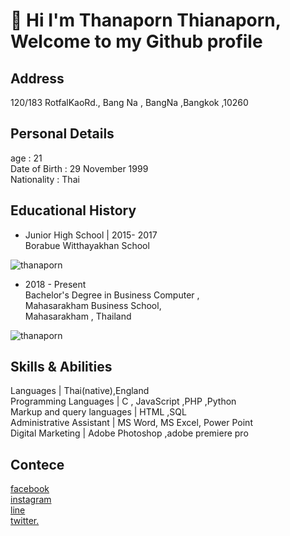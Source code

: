 # 👋 Hi I'm Thanaporn Thianaporn, Welcome to my Github profile 
## Address
120/183 RotfalKaoRd., Bang Na , BangNa ,Bangkok ,10260
## Personal Details
age :  21 <br>
Date of Birth : 29 November 1999<br>
Nationality : Thai

## Educational History
* Junior High School |  2015- 2017<br>
Borabue Witthayakhan School<br>

![thanaporn](https://lh3.googleusercontent.com/WgT3u1OVgXPdGByoAaPnHyqOY3tvMdc8SsXIRKVrLGFSUa25w355f5RUucu_xJlYdzBuTR3TW23taE-QxWZR53YAj-SrRzXgM0UR8VQvjcD5-GSbNgL5ZzMqcd-2bVtWqAD6ievgYnsqjFrOmPXUOYCqf4sfApa8lKuVnVWEdhGqfxZcUteF7xzIBBbnXYfMcVSW-IjyOtGOIve6EfQqTCAXnEbZvo1BwcYI5DgIq-jvj9IWZ8pHCvua4keBDjCkmsKpbr8-OZIu_oYjbkPMhgtPIYiNMkFdJArZrNpQnT_rNgycUiohCAUlwY4kHSDhbt8Do5zcXhgjo-ReZJDQwwkYqjPyn9ogoBtCJACMDuKw_Um4mU7xBKLHt4YpZPGt1ZnVk4AYDJmnzKH3SpVTe7pXGmT2yvfJk2U_BhV9IK1rAR0Vpd4m9xNZf3Z7WY3J0F2x6UlebH2nSHzwTnILi7EpGkEliSlxbIqQDr8kdz1VjS9SF_nwdldbaQ3FvLts6_kq1wOI6Q9RsaIix5CSN4VQOaF7JxuLPXxh3LnmkUeNwiP18k4UMFQ8qCmjQOKpY8RVDVPwMnYaWrEcjcn92vWpQkpvho_8ubbYgVACjBwwhVnuy4r9T9kOUelddwd7T2k_aW3-9naznQrtHoQ05tnnbHmDgrQIukikhN6BDFReGdMOj1TsVq5pbw9AlrkRfC1d543Si74YKxP1ypmzSfXi=w500-h350-no?authuser=0)<br>
* 2018 - Present<br>
Bachelor's Degree in Business Computer ,<br>
Mahasarakham Business School,<br>
Mahasarakham , Thailand<br>

![thanaporn](https://lh3.googleusercontent.com/Xr7rrCK2uMXKhl-ruOdc_LBxdT8B7ZOlIgeN7C--PnliSuBSph6ixKyjuPUzzzp42ZXiEgBf4WNHdPK1FBsTCGKknv8ftFnU6XeLjiIPKxaOFvzlHAiOOk7qdaDKXx4FgVkZmmPO0mpV_JS2_3xa2FjTKY4WVgjXqyiKIXa7f-nLT59HYo0__DxGpSW-QPBdC6BH6flo4eQEaQAPQFUxA8cX7zkxCkieZ7efAdu_NNb8Lfzr9Qsex8I0cR6wDk-4E1pIl_garRUYvv0gNktWimXfPcfS1Sc82VvCey8fpys1vzNp53YRUxgn5pTsh6yAZnWHclE-ypIXi9kjwTj9j3dabL3icCEJjoaK9o7VeF72qFmkfGv_lJmFulOEy10IwreSBZt52m-Ksik8Nc_MRBwiasOkxTJdVR51cOrDGg4H9dx1XF5KqsQbD5d_rgaDOTRDy9jOeXMCObRMk6JKsax1FX3u5xfWAi-lp19pyZC5I3QLi4P7YPIi1efceMuaTsa5wesdqjYqkJN5t3WreoFRp1kfbSzbCfw1AK2NC7ND204HxcPqkOlQ-zIXLAdQ5Qn3GRfY-eHR7_oGMKTM3YMEyNrqZa-0YRsU3VZPu93PCyLhQW1bmtzT1-qlerbhwNvu7KxFI-PoBRerp7n7qT9_ELnnX1NguhYMuFhlqpO5lKPBtBWPWW4KacLRtZRKSRNXnKmI7TjBP2lzxv8WslqI=w500-h400-no?authuser=0)<br>

## Skills & Abilities
Languages | Thai(native),England <br>
Programming Languages | C , JavaScript ,PHP ,Python <br>
Markup and query languages | HTML ,SQL <br>
Administrative Assistant | MS Word, MS Excel, Power Point <br>
 Digital Marketing | Adobe Photoshop ,adobe premiere pro <br>



## Contece
[facebook](https://www.facebook.com/profile.php?id=100025184304049)<br>
[instagram](https://www.instagram.com/)<br>
[line](https://line.me/ti/p/PAoHQ4GU7x?fbclid=IwAR12ZQb_htrdqET_-lMwJG0i_00_6IIW_y1lRXRvWJXHPY1dUY1cM7pO0vI)<br>
[twitter.](https://twitter.com/ThXthana?s=07&fbclid=IwAR0CPtv56Zg9cI6rexuOHKstP2PQKTKnqaBJKxQ1wqutJytP7a5W1eIUi84)<br>
<!---
<!---
Thanaporn2518/Thanaporn2518 is a ✨ special ✨ repository because its `README.md` (this file) appears on your GitHub profile.
You can click the Preview link to take a look at your changes.
--->
